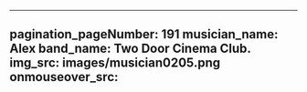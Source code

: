 ------
pagination_pageNumber: 191
musician_name: Alex
band_name: Two Door Cinema Club.
img_src: images/musician0205.png
onmouseover_src: 
------
